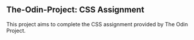 ## The-Odin-Project: CSS Assignment

This project aims to complete the CSS assignment provided by The Odin Project.
